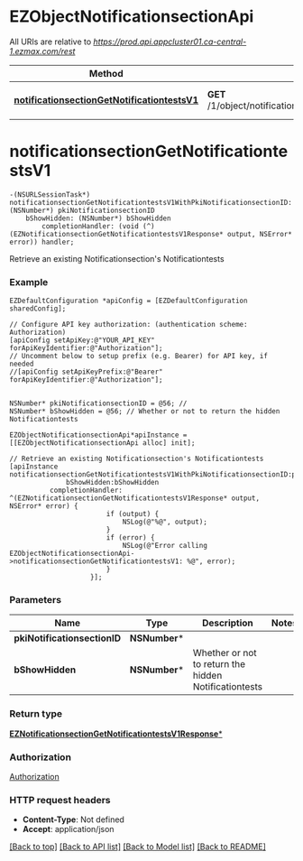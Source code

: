 # EZObjectNotificationsectionApi

All URIs are relative to *https://prod.api.appcluster01.ca-central-1.ezmax.com/rest*

Method | HTTP request | Description
------------- | ------------- | -------------
[**notificationsectionGetNotificationtestsV1**](EZObjectNotificationsectionApi.md#notificationsectiongetnotificationtestsv1) | **GET** /1/object/notificationsection/{pkiNotificationsectionID}/getNotificationtests | Retrieve an existing Notificationsection&#39;s Notificationtests


# **notificationsectionGetNotificationtestsV1**
```objc
-(NSURLSessionTask*) notificationsectionGetNotificationtestsV1WithPkiNotificationsectionID: (NSNumber*) pkiNotificationsectionID
    bShowHidden: (NSNumber*) bShowHidden
        completionHandler: (void (^)(EZNotificationsectionGetNotificationtestsV1Response* output, NSError* error)) handler;
```

Retrieve an existing Notificationsection's Notificationtests



### Example
```objc
EZDefaultConfiguration *apiConfig = [EZDefaultConfiguration sharedConfig];

// Configure API key authorization: (authentication scheme: Authorization)
[apiConfig setApiKey:@"YOUR_API_KEY" forApiKeyIdentifier:@"Authorization"];
// Uncomment below to setup prefix (e.g. Bearer) for API key, if needed
//[apiConfig setApiKeyPrefix:@"Bearer" forApiKeyIdentifier:@"Authorization"];


NSNumber* pkiNotificationsectionID = @56; // 
NSNumber* bShowHidden = @56; // Whether or not to return the hidden Notificationtests

EZObjectNotificationsectionApi*apiInstance = [[EZObjectNotificationsectionApi alloc] init];

// Retrieve an existing Notificationsection's Notificationtests
[apiInstance notificationsectionGetNotificationtestsV1WithPkiNotificationsectionID:pkiNotificationsectionID
              bShowHidden:bShowHidden
          completionHandler: ^(EZNotificationsectionGetNotificationtestsV1Response* output, NSError* error) {
                        if (output) {
                            NSLog(@"%@", output);
                        }
                        if (error) {
                            NSLog(@"Error calling EZObjectNotificationsectionApi->notificationsectionGetNotificationtestsV1: %@", error);
                        }
                    }];
```

### Parameters

Name | Type | Description  | Notes
------------- | ------------- | ------------- | -------------
 **pkiNotificationsectionID** | **NSNumber***|  | 
 **bShowHidden** | **NSNumber***| Whether or not to return the hidden Notificationtests | 

### Return type

[**EZNotificationsectionGetNotificationtestsV1Response***](EZNotificationsectionGetNotificationtestsV1Response.md)

### Authorization

[Authorization](../README.md#Authorization)

### HTTP request headers

 - **Content-Type**: Not defined
 - **Accept**: application/json

[[Back to top]](#) [[Back to API list]](../README.md#documentation-for-api-endpoints) [[Back to Model list]](../README.md#documentation-for-models) [[Back to README]](../README.md)

